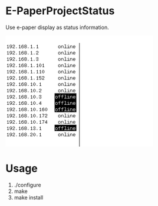 
# E-PaperProjectStatus
Use e-paper display as status information. 

![Screenshot](Screens/image.bmp)

# Usage 
 1. ./configure 
 2. make 
 3. make install

